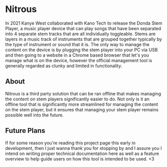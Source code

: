 # Nitrous
In 2021 Kanye West collaborated with Kano Tech to release the Donda Stem Player, a music player device that can play songs that have been separated into 4 separate stem tracks that are all individually toggleable. Stems are layers in a music track of instruments that are grouped together typically by the type of instrument or sound that it is. The only way to manage the content on the device is by plugging the stem player into your PC via USB and then going to a website in a Chrome based browser that let's you manage what is on the device, however the official management tool is generally regarded as clunky and limited in functionality.

## About
Nitrous is a third party solution that can be ran offline that makes managing the content on stem players significantly easier to do. Not only is it an offline tool that is significantly more streamlined for managing the content on the stem player, but it ensures that managing your stem player remains possible well into the future.

## Future Plans
If for some reason you're reading this project page this early in development, then I just wanna thank you for stopping by and I assure you I intend on writing proper technical documentation here as well as a feature overview to help guide users on how this tool is intended to be used. <3
